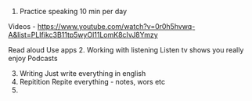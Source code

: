 1. Practice speaking 10 min per day

Videos - https://www.youtube.com/watch?v=0r0h5hvwq-A&list=PLIfikc3B11tp5wyOl11LomK8cIvJ8Ymzy

Read aloud
Use apps
2. Working with listening
Listen tv shows you really enjoy
Podcasts

3. Writing
Just write everything in english
4. Repitition
Repite everything - notes, wors etc
5.